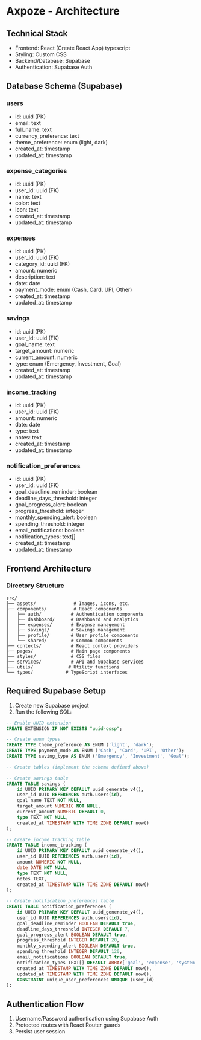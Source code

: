 # Axpoze - Architecture

## Technical Stack

- Frontend: React (Create React App) typescript
- Styling: Custom CSS
- Backend/Database: Supabase
- Authentication: Supabase Auth

## Database Schema (Supabase)

### users

- id: uuid (PK)
- email: text
- full_name: text
- currency_preference: text
- theme_preference: enum (light, dark)
- created_at: timestamp
- updated_at: timestamp

### expense_categories

- id: uuid (PK)
- user_id: uuid (FK)
- name: text
- color: text
- icon: text
- created_at: timestamp
- updated_at: timestamp

### expenses

- id: uuid (PK)
- user_id: uuid (FK)
- category_id: uuid (FK)
- amount: numeric
- description: text
- date: date
- payment_mode: enum (Cash, Card, UPI, Other)
- created_at: timestamp
- updated_at: timestamp

### savings

- id: uuid (PK)
- user_id: uuid (FK)
- goal_name: text
- target_amount: numeric
- current_amount: numeric
- type: enum (Emergency, Investment, Goal)
- created_at: timestamp
- updated_at: timestamp

### income_tracking

- id: uuid (PK)
- user_id: uuid (FK)
- amount: numeric
- date: date
- type: text
- notes: text
- created_at: timestamp
- updated_at: timestamp

### notification_preferences
- id: uuid (PK)
- user_id: uuid (FK)
- goal_deadline_reminder: boolean
- deadline_days_threshold: integer
- goal_progress_alert: boolean
- progress_threshold: integer
- monthly_spending_alert: boolean
- spending_threshold: integer
- email_notifications: boolean
- notification_types: text[]
- created_at: timestamp
- updated_at: timestamp

## Frontend Architecture

### Directory Structure

```plaintext
src/
├── assets/              # Images, icons, etc.
├── components/          # React components
│   ├── auth/           # Authentication components
│   ├── dashboard/      # Dashboard and analytics
│   ├── expenses/       # Expense management
│   ├── savings/        # Savings management
│   ├── profile/        # User profile components
│   └── shared/         # Common components
├── contexts/           # React context providers
├── pages/              # Main page components
├── styles/             # CSS files
├── services/           # API and Supabase services
├── utils/             # Utility functions
└── types/            # TypeScript interfaces
```

## Required Supabase Setup

1. Create new Supabase project
2. Run the following SQL:

```sql
-- Enable UUID extension
CREATE EXTENSION IF NOT EXISTS "uuid-ossp";

-- Create enum types
CREATE TYPE theme_preference AS ENUM ('light', 'dark');
CREATE TYPE payment_mode AS ENUM ('Cash', 'Card', 'UPI', 'Other');
CREATE TYPE saving_type AS ENUM ('Emergency', 'Investment', 'Goal');

-- Create tables (implement the schema defined above)

-- Create savings table
CREATE TABLE savings (
    id UUID PRIMARY KEY DEFAULT uuid_generate_v4(),
    user_id UUID REFERENCES auth.users(id),
    goal_name TEXT NOT NULL,
    target_amount NUMERIC NOT NULL,
    current_amount NUMERIC DEFAULT 0,
    type TEXT NOT NULL,
    created_at TIMESTAMP WITH TIME ZONE DEFAULT now()
);

-- Create income_tracking table
CREATE TABLE income_tracking (
    id UUID PRIMARY KEY DEFAULT uuid_generate_v4(),
    user_id UUID REFERENCES auth.users(id),
    amount NUMERIC NOT NULL,
    date DATE NOT NULL,
    type TEXT NOT NULL,
    notes TEXT,
    created_at TIMESTAMP WITH TIME ZONE DEFAULT now()
);

-- Create notification_preferences table
CREATE TABLE notification_preferences (
    id UUID PRIMARY KEY DEFAULT uuid_generate_v4(),
    user_id UUID REFERENCES auth.users(id),
    goal_deadline_reminder BOOLEAN DEFAULT true,
    deadline_days_threshold INTEGER DEFAULT 7,
    goal_progress_alert BOOLEAN DEFAULT true,
    progress_threshold INTEGER DEFAULT 20,
    monthly_spending_alert BOOLEAN DEFAULT true,
    spending_threshold INTEGER DEFAULT 120,
    email_notifications BOOLEAN DEFAULT true,
    notification_types TEXT[] DEFAULT ARRAY['goal', 'expense', 'system'],
    created_at TIMESTAMP WITH TIME ZONE DEFAULT now(),
    updated_at TIMESTAMP WITH TIME ZONE DEFAULT now(),
    CONSTRAINT unique_user_preferences UNIQUE (user_id)
);
```

## Authentication Flow

1. Username/Password authentication using Supabase Auth
2. Protected routes with React Router guards
3. Persist user session
